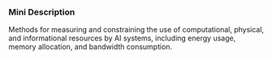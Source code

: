 ### Mini Description

Methods for measuring and constraining the use of computational, physical, and informational resources by AI systems, including energy usage, memory allocation, and bandwidth consumption.
